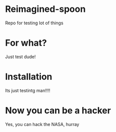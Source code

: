 # Reimagined-spoon
Repo for testing lot of things

# For what?
Just test dude!

# Installation
Its just testintg man!!!!

# Now you can be a hacker
Yes, you can hack the NASA, hurray